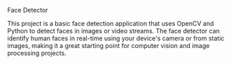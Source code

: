  Face Detector
 
This project is a basic face detection application that uses OpenCV and Python to detect faces in images or video streams. The face detector can identify human faces in real-time using your device's camera or from static images, making it a great starting point for computer vision and image processing projects.
